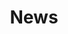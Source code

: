 ---
title: "News"
image: /img/about-jumbotron.jpg
blurb:
  heading: Useful Links
  text: >
    A collection of links to yearly and project Google Sheets
links:
  - heading: "Main Sheets"
    list:
      - text: "2023 Vortex"
        link: "https://www.interdimensionalvortex.com/sheets/2023"
      - text: "Interdimensional Reliquary"
        link: "https://www.interdimensionalvortex.com/sheets/reliquary"
  - heading: "Project Sheets"
    list:
      - text: "RSCC"
        link: "https://www.interdimensionalvortex.com/sheets/RSCC"
      - text: "Discog Runs"
        link: "https://www.interdimensionalvortex.com/sheets/discog"
      - text: "GUTS"
        link: "https://www.interdimensionalvortex.com/sheets/GUTS"
      - text: "GOAT"
        link: "https://www.interdimensionalvortex.com/sheets/GOAT"
  - heading: "Others"
    list:
      - text: "Cinetex"
        link: "https://www.interdimensionalvortex.com/sheets/cinetex"
  - heading: "Legacy Sheets"
    list:
      - text: "Weekly Whirlpool"
        link: "https://docs.google.com/spreadsheets/d/12mdRYg--aNWyxfOflI2WABgqp_nLsurXSvKL7JvVwGw"
      - text: "Mastering Vortex"
        link: "https://docs.google.com/spreadsheets/d/1N74RdSAzoA5Wjz12b1XG1jeJiA0V0DHR0B9VK7D0jcg"
      - text: "Vartex"
        link: "https://www.interdimensionalvortex.com/sheets/vartex"
      - text: "2022 Vortex"
        link: "https://www.interdimensionalvortex.com/sheets/2022"
      - text: "2021 Vortex"
        link: "https://www.interdimensionalvortex.com/sheets/2021"
      - text: "2020 Vortex"
        link: "https://www.interdimensionalvortex.com/sheets/2020"
      - text: "2019 Vortex"
        link: "https://www.interdimensionalvortex.com/sheets/2019"
      - text: "2019/Decade Listianity"
        link: "https://docs.google.com/spreadsheets/d/1msLH2p7pjFflcBpwra26nIxXwz35kAWDhU6AsYI7hH0"
      - text: "2018 Vortex"
        link: "https://www.interdimensionalvortex.com/sheets/2018"
      - text: "2018 Listianity"
        link: "https://docs.google.com/spreadsheets/d/1rE3-xfIY2i2K6eGSZbl1QS1oPSxYLBCI0xoOoA5iA60"
      - text: "2017 Listianity"
        link: "https://docs.google.com/spreadsheets/d/1uvtQ0eu0vxIE2FZDhtvzu8UzlSYaf5ieioBIV816Fqs"

---